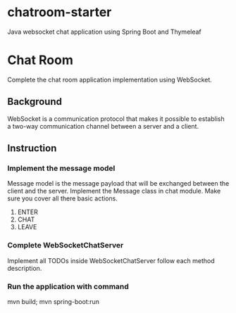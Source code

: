 # chatroom-starter
 Java websocket chat application using Spring Boot and Thymeleaf
# Chat Room
Complete the chat room application implementation using WebSocket.

## Background
WebSocket is a communication protocol that makes it possible to establish a two-way communication channel between a
server and a client.

## Instruction
### Implement the message model
Message model is the message payload that will be exchanged between the client and the server. Implement the Message
class in chat module. Make sure you cover all there basic actions.
1. ENTER
2. CHAT
3. LEAVE

### Complete WebSocketChatServer
Implement all TODOs inside WebSocketChatServer follow each method description.

### Run the application with command
mvn build; mvn spring-boot:run